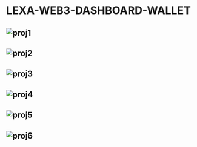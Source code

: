 # LEXA-WEB3-DASHBOARD-WALLET
## ![proj1](https://user-images.githubusercontent.com/71592960/174301435-e60ada35-42f3-44b0-be2e-1491af4cc86f.PNG)
## ![proj2](https://user-images.githubusercontent.com/71592960/174301925-6f2d1af4-c767-4aeb-b949-e9c180db61a8.PNG)
## ![proj3](https://user-images.githubusercontent.com/71592960/174301952-100752b3-8e3d-4a89-8a7c-55bcceed6214.PNG)
## ![proj4](https://user-images.githubusercontent.com/71592960/174301964-13de2612-8f5b-4d5e-b2ff-6c01586bdd29.PNG)
## ![proj5](https://user-images.githubusercontent.com/71592960/174301972-d3f19766-7f40-40df-9e26-ee231a6f6dc5.PNG)
## ![proj6](https://user-images.githubusercontent.com/71592960/174301989-0032d456-7752-4526-8e54-75401fd86fbe.PNG)
